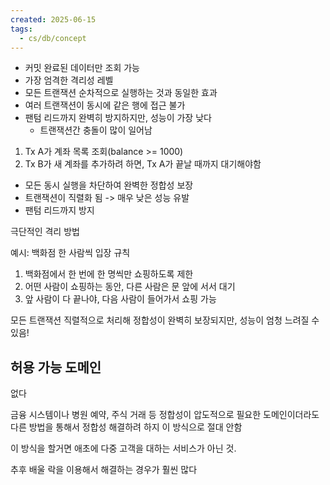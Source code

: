 ```yaml
---
created: 2025-06-15
tags:
  - cs/db/concept
---
```

- 커밋 완료된 데이터만 조회 가능
- 가장 엄격한 격리성 레벨
- 모든 트랜잭션 순차적으로 실행하는 것과 동일한 효과
- 여러 트랜잭션이 동시에 같은 행에 접근 불가
- 팬텀 리드까지 완벽히 방지하지만, 성능이 가장 낮다
	- 트랜잭션간 충돌이 많이 일어남
1. Tx A가 계좌 목록 조회(balance >= 1000)
2. Tx B가 새 계좌를 추가하려 하면, Tx A가 끝날 때까지 대기해야함
- 모든 동시 실행을 차단하여 완벽한 정합성 보장
- 트랜잭션이 직렬화 됨 -> 매우 낮은 성능 유발
- 팬텀 리드까지 방지

극단적인 격리 방법

예시: 백화점 한 사람씩 입장 규칙
1. 백화점에서 한 번에 한 명씩만 쇼핑하도록 제한
2. 어떤 사람이 쇼핑하는 동안, 다른 사람은 문 앞에 서서 대기
3. 앞 사람이 다 끝나야, 다음 사람이 들어가서 쇼핑 가능

모든 트랜잭션 직렬적으로 처리해 정합성이 완벽히 보장되지만, 성능이 엄청 느려질 수 있음!

## 허용 가능 도메인
없다

금융 시스템이나 병원 예약, 주식 거래 등 정합성이 압도적으로 필요한 도메인이더라도 다른 방법을 통해서 정합성 해결하려 하지 이 방식으로 절대 안함

이 방식을 할거면 애초에 다중 고객을 대하는 서비스가 아닌 것.

추후 배울 락을 이용해서 해결하는 경우가 훨씬 많다